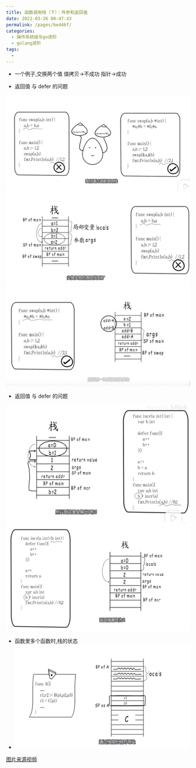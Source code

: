 ```yaml
---
title: 函数调用栈（下）：传参和返回值
date: 2021-03-26 00:47:43
permalink: /pages/be446f/
categories:
  - 操作系统级与go进阶
  - golang进阶
tags:
  - 
---
```




* 一个例子,交换两个值  值拷贝->不成功  指针->成功

* 返回值 与 defer 的问题



<img src="./minilet/image-20210326004953691.png" alt="image-20210326004953691" style="zoom:50%;" />



<img src="./minilet/image-20210326011806303.png" alt="image-20210326011806303" style="zoom:50%;" />

<img src="./minilet/image-20210326011908836.png" alt="image-20210326011908836" style="zoom:50%;" />



* 返回值 与 defer 的问题

<img src="./minilet/image-20210326012235048.png" alt="image-20210326012235048" style="zoom:50%;" />



<img src="./minilet/image-20210326012542108.png" alt="image-20210326012542108" style="zoom:50%;" />



* 函数里多个函数时,栈的状态
* <img src="./minilet/image-20210326012904841.png" alt="image-20210326012904841" style="zoom:50%;" />



[图片来源视频](https://www.bilibili.com/video/BV1tZ4y1p7Rv)

